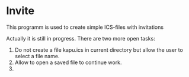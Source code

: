 Invite
======

This programm is used to create simple ICS-files with invitations

Actually it is still in progress. There are two more open tasks:

1. Do not create a file kapu.ics in current directory but allow the user to select a file name.
2. Allow to open a saved file to continue work.
3. 

